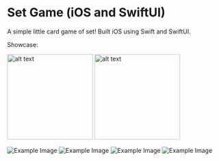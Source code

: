 #  Set Game (iOS and SwiftUI)

A simple little card game of set! Built iOS using Swift and SwiftUI.

Showcase:

<img src="images/IMG_3454." alt="alt text" width="200"/> <img src="images/IMG_3455.PNG" alt="alt text" width="200"/>


![Example Image](images/IMG_3454.PNG)
![Example Image](images/IMG_3455.PNG)
![Example Image](images/IMG_3456.PNG)
![Example Image](images/IMG_3458.PNG)